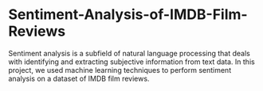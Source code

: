 # Sentiment-Analysis-of-IMDB-Film-Reviews
Sentiment analysis is a subfield of natural language processing that deals with identifying and extracting subjective information from text data. In this project, we used machine learning techniques to perform sentiment analysis on a dataset of IMDB film reviews. 
